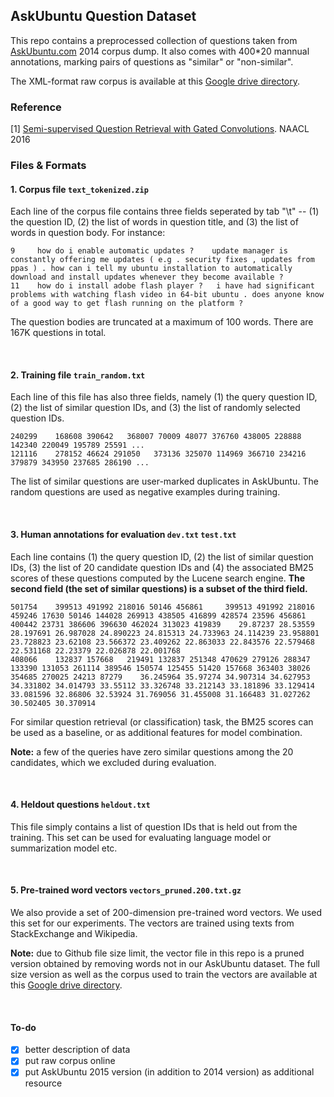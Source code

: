 ## AskUbuntu Question Dataset

This repo contains a preprocessed collection of questions taken from [AskUbuntu.com](http://www.askubuntu.com) 2014 corpus dump. It also comes with 400*20 mannual annotations, marking pairs of questions as "similar" or "non-similar".

The XML-format raw corpus is available at this [Google drive directory](https://drive.google.com/folderview?id=0B-btHzfJjPnobXZ0MndjSkxkRkk#list).

### Reference
[1] [Semi-supervised Question Retrieval with Gated Convolutions](http://arxiv.org/abs/1512.05726). NAACL 2016

### Files & Formats

#### 1. Corpus file ``text_tokenized.zip``
Each line of the corpus file contains three fields seperated by tab "\t" -- (1) the question ID, (2) the list of words in question title, and (3) the list of words in question body. For instance:
```
9     how do i enable automatic updates ?    update manager is constantly offering me updates ( e.g . security fixes , updates from ppas ) . how can i tell my ubuntu installation to automatically download and install updates whenever they become available ?
11    how do i install adobe flash player ?   i have had significant problems with watching flash video in 64-bit ubuntu . does anyone know of a good way to get flash running on the platform ?
```
The question bodies are truncated at a maximum of 100 words. There are 167K questions in total.

<br>

#### 2. Training file ``train_random.txt``
Each line of this file has also three fields, namely (1) the query question ID, (2) the list of similar question IDs, and (3) the list of randomly selected question IDs. 
```
240299    168608 390642   368007 70009 48077 376760 438005 228888 142340 220049 195789 25591 ...
121116    278152 46624 291050   373136 325070 114969 366710 234216 379879 343950 237685 286190 ...
```
The list of similar questions are user-marked duplicates in AskUbuntu. The random questions are used as negative examples during training. 

<br>

#### 3. Human annotations for evaluation ``dev.txt`` ``test.txt``
Each line contains (1) the query question ID, (2) the list of similar question IDs, (3) the list of 20 candidate question IDs and (4) the associated BM25 scores of these questions computed by the Lucene search engine. **The second field (the set of similar questions) is a subset of the third field.** 
```
501754    399513 491992 218016 50146 456861     399513 491992 218016 459246 17630 50146 144028 269913 438505 416899 428574 23596 456861 400442 23731 386606 396630 462024 313023 419839    29.87237 28.53559 28.197691 26.987028 24.890223 24.815313 24.733963 24.114239 23.958801 23.728823 23.62108 23.566372 23.409262 22.863033 22.843576 22.579468 22.531168 22.23379 22.026878 22.001768
408066    132837 157668   219491 132837 251348 470629 279126 288347 133390 131053 261114 389546 150574 125455 51420 157668 363403 38026 354685 270025 24213 87279    36.245964 35.97274 34.907314 34.627953 34.331802 34.014793 33.55112 33.326748 33.212143 33.181896 33.129414 33.081596 32.86806 32.53924 31.769056 31.455008 31.166483 31.027262 30.502405 30.370914
```
For similar question retrieval (or classification) task, the BM25 scores can be used as a baseline, or as additional features for model combination.

**Note:** a few of the queries have zero similar questions among the 20 candidates, which we excluded during evaluation.

<br>

#### 4. Heldout questions ``heldout.txt``
This file simply contains a list of question IDs that is held out from the training. This set can be used for evaluating language model or summarization model etc.

<br>

#### 5. Pre-trained word vectors ``vectors_pruned.200.txt.gz``
We also provide a set of 200-dimension pre-trained word vectors. We used this set for our experiments. The vectors are trained using texts from StackExchange and Wikipedia. 

**Note:** due to Github file size limit, the vector file in this repo is a pruned version obtained by removing words not in our AskUbuntu dataset. The full size version as well as the corpus used to train the vectors are available at this [Google drive directory](https://drive.google.com/folderview?id=0B-btHzfJjPnobXZ0MndjSkxkRkk#list).

<br>

#### To-do
  - [x] better description of data
  - [x] put raw corpus online
  - [x] put AskUbuntu 2015 version (in addition to 2014 version) as additional resource
